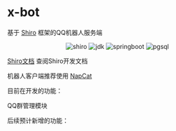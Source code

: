 # x-bot

基于 [Shiro](https://github.com/MisakaTAT/Shiro) 框架的QQ机器人服务端

<p align="center">
    <img alt="shiro" src="https://img.shields.io/badge/shiro-2.3.5-yellow?link=https%3A%2F%2Fgithub.com%2FMisakaTAT%2FShiro">
    <img alt="jdk" src="https://img.shields.io/badge/JDK-17+-red.svg?style=flat-square" >
    <img alt="springboot" src="https://img.shields.io/badge/springboot-3.0%2B-brightgreen">
    <img alt="pgsql" src="https://img.shields.io/badge/PostgreSQL-15%2B-blue?link=https%3A%2F%2Fwww.postgresql.org%2F">
</p>

[Shiro文档](https://misakatat.github.io/shiro-docs/advanced.html) 查阅Shiro开发文档

机器人客户端推荐使用 [NapCat](https://github.com/NapNeko/NapCatQQ)

目前在开发的功能：

QQ群管理模块

后续预计新增的功能：



